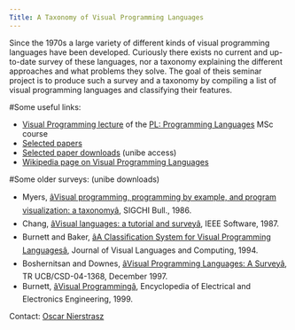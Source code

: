 ```yaml
---
Title: A Taxonomy of Visual Programming Languages
---
```


Since the 1970s a large variety of different kinds of visual programming languages have been developed. Curiously there exists no current and up-to-date survey of these languages, nor a taxonomy explaining the different approaches and what problems they solve. The goal of theis seminar project is to produce such a survey and a taxonomy by compiling a list of visual programming languages and classifying their features.

#Some useful links:


-  [Visual Programming lecture](http://scg.unibe.ch/download/lectures/pl/PL-12VisualProgramming.pdf) of the [PL: Programming Languages](%base_url%/teaching/pl) MSc course
-  [Selected papers](http://scg.unibe.ch/scgbib?query=visprog)
-  [Selected paper downloads](http://scgresources.unibe.ch/Literature/VisualProgramming/) (unibe access)
-  [Wikipedia page on Visual Programming Languages](https://en.wikipedia.org/wiki/Visual_programming_language)


#Some older surveys: (unibe downloads)


-  Myers, [âVisual programming, programming by example, and program visualization: a taxonomyâ](http://scgresources.unibe.ch/Literature/VisualProgramming/Myer86aVP.pdf), SIGCHI Bull., 1986.
-  Chang, [âVisual languages: a tutorial and surveyâ](http://scgresources.unibe.ch/Literature/VisualProgramming/Chan87aVisualLanguageSurvey.pdf), IEEE Software, 1987.
-  Burnett and Baker, [âA Classification System for Visual Programming Languagesâ](http://scgresources.unibe.ch/Literature/VisualProgramming/Burn94aVPL-Classification.pdf), Journal of Visual Languages and Computing, 1994.
-  Boshernitsan and Downes, [âVisual Programming Languages: A Surveyâ](http://scgresources.unibe.ch/Literature/VisualProgramming/Bosh97aVPSurvey.pdf), TR UCB/CSD-04-1368, December 1997.
-  Burnett, [âVisual Programmingâ](http://scgresources.unibe.ch/Literature/VisualProgramming/Burn99aWhatIsVP.pdf), Encyclopedia of Electrical and Electronics Engineering, 1999.

Contact: [Oscar Nierstrasz](%base_url%/staff/oscar)
